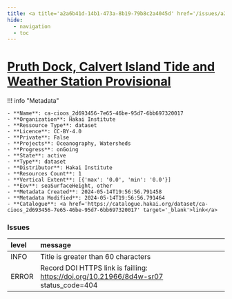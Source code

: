 ```yaml
---
title: <a title='a2a6b41d-14b1-473a-8b19-79b8c2a4045d' href='/issues/a2a6b41d-14b1-473a-8b19-79b8c2a4045d/' target='_blank'>Pruth Dock, Calvert Island Tide and Weather Station Provisional</a>
hide:
  - navigation
  - toc
---
```


# <a title='a2a6b41d-14b1-473a-8b19-79b8c2a4045d' href='/issues/a2a6b41d-14b1-473a-8b19-79b8c2a4045d/' target='_blank'>Pruth Dock, Calvert Island Tide and Weather Station Provisional</a>

<div id='map'></div>

!!! info "Metadata"
    
    - **Name**: ca-cioos_2d693456-7e65-46be-95d7-6bb697320017 
    - **Organization**: Hakai Institute 
    - **Ressource Type**: dataset 
    - **Licence**: CC-BY-4.0 
    - **Private**: False 
    - **Projects**: Oceanography, Watersheds 
    - **Progress**: onGoing 
    - **State**: active 
    - **Type**: dataset 
    - **Distributor**: Hakai Institute 
    - **Resources Count**: 1 
    - **Vertical Extent**: [{'max': '0.0', 'min': '0.0'}] 
    - **Eov**: seaSurfaceHeight, other 
    - **Metadata Created**: 2024-05-14T19:56:56.791458 
    - **Metadata Modified**: 2024-05-14T19:56:56.791464 
    - **Catalogue**: <a href='https://catalogue.hakai.org/dataset/ca-cioos_2d693456-7e65-46be-95d7-6bb697320017' target='_blank'>link</a> 

### Issues

| level   | message                                                                               |
|:--------|:--------------------------------------------------------------------------------------|
| INFO    | Title is greater than 60 characters                                                   |
| ERROR   | Record DOI HTTPS link is failling: https://doi.org/10.21966/8d4w-sr07 status_code=404 |

<script>
   document.addEventListener("DOMContentLoaded", function() {
    var map = L.map('map').setView([51.505, -125.09], 5);
    L.tileLayer('https://tile.openstreetmap.org/{z}/{x}/{y}.png', {
        maxZoom: 19,
        attribution: '&copy; <a href="http://www.openstreetmap.org/copyright">OpenStreetMap</a>'
    }).addTo(map);
    var geojsonFeature = {
        "type": "Feature",
        "properties": {
            "name" : "<a title='a2a6b41d-14b1-473a-8b19-79b8c2a4045d' href='/issues/a2a6b41d-14b1-473a-8b19-79b8c2a4045d/' target='_blank'>Pruth Dock, Calvert Island Tide and Weather Station Provisional</a>"
        },
        "geometry": {'type': 'Point', 'coordinates': [-128.1302805556, 51.6544888889]}
    }
    L.geoJSON(geojsonFeature).addTo(map);
   })
</script>